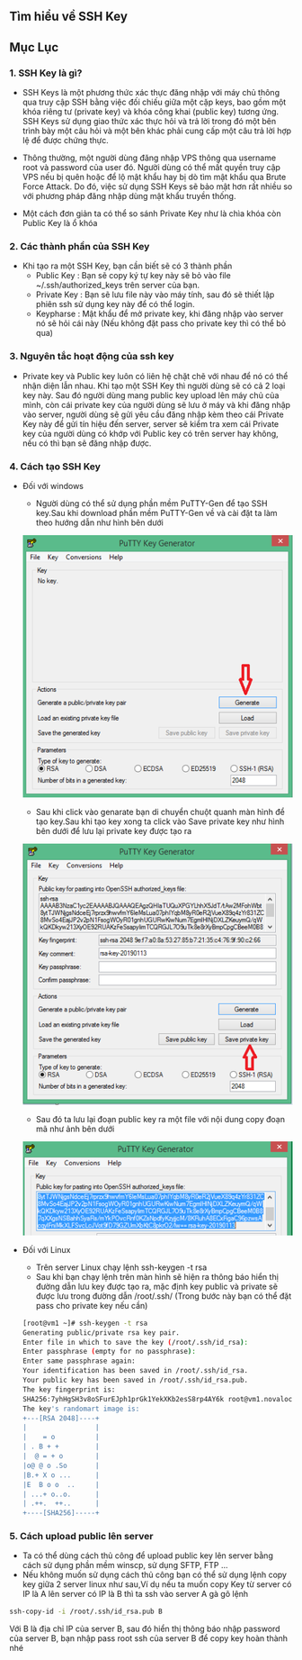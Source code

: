 ## Tìm hiểu về SSH Key

## Mục Lục

### 1. SSH Key là gì?
- SSH Keys là một phương thức xác thực đăng nhập với máy chủ thông qua truy cập SSH bằng việc đối chiếu giữa một cặp keys, bao gồm một khóa riêng tư (private key) và khóa công khai (public key) tương ứng. SSH Keys sử dụng giao thức xác thực hỏi và trả lời trong đó một bên trình bày một câu hỏi và một bên khác phải cung cấp một câu trả lời hợp lệ để được chứng thực.

- Thông thường, một người dùng đăng nhập VPS thông qua username root và password của user đó. Người dùng có thể mất quyền truy cập VPS nếu bị quên hoặc để lộ mật khẩu hay bị dò tìm mật khẩu qua Brute Force Attack. Do đó, việc sử dụng SSH Keys sẽ bảo mật hơn rất nhiều so với phương pháp đăng nhập dùng mật khẩu truyền thống.

- Một cách đơn giản ta có thể so sánh Private Key như là chìa khóa còn Public Key là ổ khóa

### 2. Các thành phần của SSH Key
- Khi tạo ra một SSH Key, bạn cần biết sẽ có 3 thành phần
  - Public Key : Bạn sẽ copy ký tự key này sẽ bỏ vào file ~/.ssh/authorized_keys trên server của bạn.
  - Private Key : Bạn sẽ lưu file này vào máy tính, sau đó sẽ thiết lập phiên ssh sử dụng key này để có thể login.
  - Keypharse : Mật khẩu để mở private key, khi đăng nhập vào server nó sẽ hỏi cái này (Nếu không đặt pass cho private key thì có thể bỏ qua)

### 3. Nguyên tắc hoạt động của ssh key

- Private key và Public key luôn có liên hệ chặt chẽ với nhau để nó có thể nhận diện lẫn nhau. Khi tạo một SSH Key thì người dùng sẽ có cả 2 loại key này. Sau đó người dùng mang public key upload lên máy chủ của mình, còn cái private key của người dùng sẽ lưu ở máy và khi đăng nhập vào server, người dùng sẽ gửi yêu cầu đăng nhập kèm theo cái Private Key này để gửi tín hiệu đến server, server sẽ kiểm tra xem cái Private key của người dùng có khớp với Public key có trên server hay không, nếu có thì bạn sẽ đăng nhập được.

### 4. Cách tạo SSH Key

- Đối với windows
  - Người dùng có thể sử dụng phần mềm PuTTY-Gen để tạo SSH key.Sau khi download phần mềm PuTTY-Gen về và cài đặt ta làm theo hướng dẫn như hình bên dưới
  
  ![](./images/1.png)
  - Sau khi click vào genarate bạn di chuyển chuột quanh màn hình để tạo key.Sau khi tạo key xong ta click vào Save private key như hình bên dưới để lưu lại private key được tạo ra
  
  ![](./images/2.png)
  - Sau đó ta lưu lại đoạn public key ra một file với nội dung copy đoạn mã như ảnh bên dưới
  
  ![](./images/3.png)
  
- Đối với Linux
  - Trên server Linux chạy lệnh ssh-keygen -t rsa
  - Sau khi bạn chạy lệnh trên màn hình sẽ hiện ra thông báo hiển thị đường dẫn lưu key được tạo ra, mặc định key public và private sẽ được lưu trong đường dẫn /root/.ssh/ (Trong bước này bạn có thể đặt pass cho private key nếu cần)
  
  ```sh
  [root@vm1 ~]# ssh-keygen -t rsa
  Generating public/private rsa key pair.
  Enter file in which to save the key (/root/.ssh/id_rsa): 
  Enter passphrase (empty for no passphrase): 
  Enter same passphrase again: 
  Your identification has been saved in /root/.ssh/id_rsa.
  Your public key has been saved in /root/.ssh/id_rsa.pub.
  The key fingerprint is:
  SHA256:7yhHgSH3v8oSFurEJph1prGk1YekXKb2esS8rp4AY6k root@vm1.novalocal
  The key's randomart image is:
  +---[RSA 2048]----+
  |                 |
  |    = o          |
  | . B + +         |
  |  @ = + o        |
  |o@ @ o .So       |
  |B.+ X o ...      |
  |E  B o o  ..     |
  | ...+ o..o.      |
  | .++.  ++..      |
  +----[SHA256]-----+
  ```
 
 ### 5. Cách upload public lên server
 - Ta có thể dùng cách thủ công để upload public key lên server bằng cách sử dụng phần mềm winscp, sử dụng SFTP, FTP ...
 - Nếu không muốn sử dụng cách thủ công bạn có thể sử dụng lệnh copy key giữa 2 server linux như sau,Ví dụ nếu ta muốn copy Key từ server có IP là A lên server có IP là B thì ta ssh vào server A gà gõ lệnh 
 ```sh
 ssh-copy-id -i /root/.ssh/id_rsa.pub B
 ```
 Với B là địa chỉ IP của server B, sau đó hiển thị thông báo nhập password của server B, bạn nhập pass root ssh của server B để copy key hoàn thành nhé
 
 
  
  


  

  
